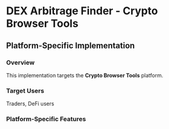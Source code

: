 # DEX Arbitrage Finder - Crypto Browser Tools

## Platform-Specific Implementation

### Overview
This implementation targets the **Crypto Browser Tools** platform.

### Target Users
Traders, DeFi users

### Platform-Specific Features
